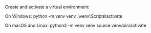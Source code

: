 Create and activate a virtual environment:

On Windows:
python -m venv venv
.\venv\Scripts\activate


On macOS and Linux:
python3 -m venv venv
source venv/bin/activate